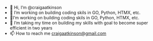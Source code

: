 - 👋 Hi, I’m @craigaatkinson
- 👀 I’m working on building coding skils in GO, Python, HTMX, etc.
- 🌱I’m working on building coding skils in GO, Python, HTMX, etc.
- 💞️ I’m taking my time on building my skills with goal to become super efficient in two years
- 📫 How to reach me craigaatkinson@gmail.com

<!---
craigaatkinson/craigaatkinson is a ✨ special ✨ repository because its `README.md` (this file) appears on your GitHub profile.
You can click the Preview link to take a look at your changes.
--->
